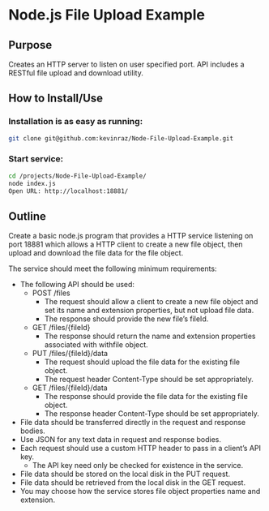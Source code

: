Node.js File Upload Example
===============
## Purpose

Creates an HTTP server to listen on user specified port.
API includes a RESTful file upload and download utility.

## How to Install/Use

### Installation is as easy as running:
```bash
git clone git@github.com:kevinraz/Node-File-Upload-Example.git
```


### Start service:
```bash
cd /projects/Node-File-Upload-Example/
node index.js
Open URL: http://localhost:18881/
```

## Outline
Create a basic node.js program that provides a HTTP service listening on port 18881 which allows a HTTP client to create a new file object, then upload and download the file data for the file object.

The service should meet the following minimum requirements:
- The following API should be used:
  - POST /files
    - The request should allow a client to create a new file object and set its name and extension properties, but not upload file data.
    - The response should provide the new file’s fileId.
  - GET /files/{fileId}
    - The response should return the name and extension properties associated with withfile object.
  - PUT /files/{fileId}/data
    - The request should upload the file data for the existing file object.
    - The request header Content-Type should be set appropriately.
  - GET /files/{fileId}/data
    - The response should provide the file data for the existing file object.
    - The response header Content-Type should be set appropriately.
- File data should be transferred directly in the request and response bodies.
- Use JSON for any text data in request and response bodies.
- Each request should use a custom HTTP header to pass in a client’s API key.
  - The API key need only be checked for existence in the service.
- File data should be stored on the local disk in the PUT request.
- File data should be retrieved from the local disk in the GET request.
- You may choose how the service stores file object properties name and extension.

